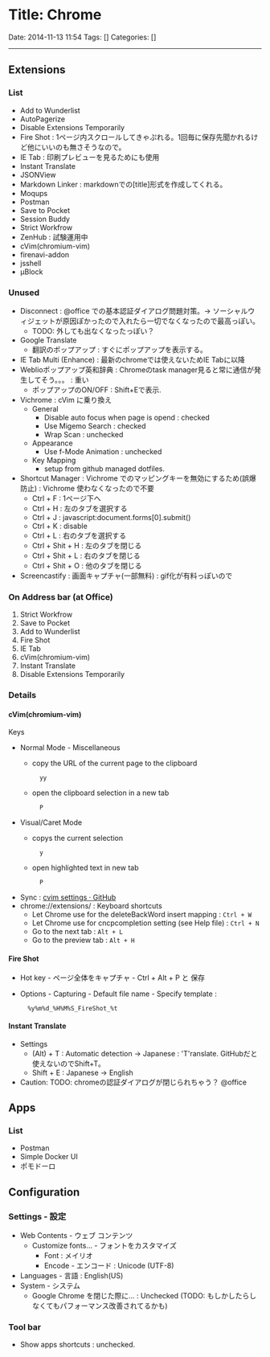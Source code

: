 # Title: Chrome

Date: 2014-11-13 11:54
Tags: []
Categories: []

---

## Extensions

### List

- Add to Wunderlist
- AutoPagerize
- Disable Extensions Temporarily
- Fire Shot : 1ページ内スクロールしてきゃぷれる。1回毎に保存先聞かれるけど他にいいのも無さそうなので。
- IE Tab : 印刷プレビューを見るためにも使用
- Instant Translate
- JSONView
- Markdown Linker : markdownでの[title]<url>形式を作成してくれる。
- Moqups
- Postman
- Save to Pocket
- Session Buddy
- Strict Workfrow
- ZenHub : 試験運用中
- cVim(chromium-vim)
- firenavi-addon
- jsshell
- μBlock

### Unused

- Disconnect : @office での基本認証ダイアログ問題対策。-> ソーシャルウィジェットが原因ぽかったので入れたら一切でなくなったので最高っぽい。
    - TODO: 外しても出なくなったっぽい？
- Google Translate
    - 翻訳のポップアップ : すぐにポップアップを表示する。
- IE Tab Multi (Enhance) : 最新のchromeでは使えないためIE Tabに以降
- Weblioポップアップ英和辞典 : Chromeのtask manager見ると常に通信が発生してそう。。。 : 重い
    - ポップアップのON/OFF : Shift+Eで表示.
- Vichrome : cVim に乗り換え
    - General
        - Disable auto focus when page is opend : checked
        - Use Migemo Search : checked
        - Wrap Scan : unchecked
    - Appearance
        - Use f-Mode Animation : unchecked
    - Key Mapping
        - setup from github managed dotfiles.
- Shortcut Manager : Vichrome でのマッピングキーを無効にするため(誤爆防止) : Vichrome 使わなくなったので不要
    - Ctrl + F : 1ページ下へ
    - Ctrl + H : 左のタブを選択する
    - Ctrl + J : javascript:document.forms[0].submit()
    - Ctrl + K : disable
    - Ctrl + L : 右のタブを選択する
    - Ctrl + Shit + H : 左のタブを閉じる
    - Ctrl + Shit + L : 右のタブを閉じる
    - Ctrl + Shit + O : 他のタブを閉じる
- Screencastify : 画面キャプチャ(一部無料) : gif化が有料っぽいので

### On Address bar (at Office)

1. Strict Workfrow
1. Save to Pocket
1. Add to Wunderlist
1. Fire Shot
1. IE Tab
1. cVim(chromium-vim)
1. Instant Translate
1. Disable Extensions Temporarily

### Details

#### cVim(chromium-vim)

Keys

- Normal Mode - Miscellaneous
    - copy the URL of the current page to the clipboard

            yy

    - open the clipboard selection in a new tab

            P

- Visual/Caret Mode
    - copys the current selection

            y

    - open highlighted text in new tab

            P

- Sync : [cvim settings · GitHub](https://gist.github.com/assout/e4172ddf70f52f05abe2)
- chrome://extensions/ : Keyboard shortcuts
    - Let Chrome use <C-w> for the deleteBackWord insert mapping      : `Ctrl + W`
    - Let Chrome use <C-n> for cncpcompletion setting (see Help file) : `Ctrl + N`
    - Go to the next tab                                              : `Alt + L`
    - Go to the preview tab                                           : `Alt + H`

#### Fire Shot

- Hot key - ページ全体をキャプチャ - Ctrl + Alt + P と 保存
- Options - Capturing - Default file name - Specify template :

        %y%m%d_%H%M%S_FireShot_%t

#### Instant Translate

- Settings
    - (Alt) + T : Automatic detection -> Japanese : 'T'ranslate. GitHubだと使えないのでShift+T。
    - Shift + E : Japanese            -> English
- Caution: TODO: chromeの認証ダイアログが閉じられちゃう？ @office

## Apps

### List

- Postman
- Simple Docker UI
- ポモドーロ

## Configuration

### Settings - 設定

- Web Contents - ウェブ コンテンツ
    - Customize fonts... - フォントをカスタマイズ
        - Font : メイリオ
        - Encode - エンコード : Unicode (UTF-8)
- Languages - 言語 : English(US)
- System - システム
    - Google Chrome を閉じた際に... : Unchecked (TODO: もしかしたらしなくてもパフォーマンス改善されてるかも)

### Tool bar

- Show apps shortcuts : unchecked.

